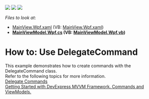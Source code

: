 <!-- default badges list -->
![](https://img.shields.io/endpoint?url=https://codecentral.devexpress.com/api/v1/VersionRange/128642330/22.2.2%2B)
[![](https://img.shields.io/badge/Open_in_DevExpress_Support_Center-FF7200?style=flat-square&logo=DevExpress&logoColor=white)](https://supportcenter.devexpress.com/ticket/details/E5165)
[![](https://img.shields.io/badge/📖_How_to_use_DevExpress_Examples-e9f6fc?style=flat-square)](https://docs.devexpress.com/GeneralInformation/403183)
<!-- default badges end -->
<!-- default file list -->
*Files to look at*:

* [MainView.Wpf.xaml](./CS/View/MainView.Wpf.xaml) (VB: [MainView.Wpf.xaml](./VB/View/MainView.Wpf.xaml))
* **[MainViewModel.Wpf.cs](./CS/ViewModel/MainViewModel.Wpf.cs) (VB: [MainViewModel.Wpf.vb](./VB/ViewModel/MainViewModel.Wpf.vb))**
<!-- default file list end -->
# How to: Use DelegateCommand


<p>This example demonstrates how to create commands with the DelegateCommand class.<br />
Refer to the following topics for more information.<br />
<a href="https://documentation.devexpress.com/#WPF/CustomDocument14937"><u>Delegate Commands</u></a><u><br />
</u><a href="https://community.devexpress.com/blogs/wpf/archive/2013/08/29/getting-started-with-devexpress-mvvm-framework-commands-and-view-models.aspx"><u>Getting Started with DevExpress MVVM Framework. Commands and ViewModels.</u></a></p>

<br/>


